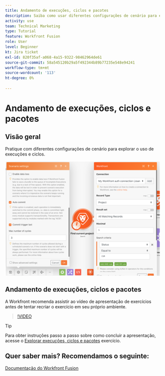 ```yaml
---
title: Andamento de execuções, ciclos e pacotes
description: Saiba como usar diferentes configurações de cenário para explorar o uso de execuções e ciclos no [!DNL Adobe Workfront Fusion].
activity: use
team: Technical Marketing
type: Tutorial
feature: Workfront Fusion
role: User
level: Beginner
kt: Jira ticket
exl-id: 820f35af-a068-4a15-9322-98462964de61
source-git-commit: 58a545120b29a5f492344b89b77235e548e94241
workflow-type: tm+mt
source-wordcount: '113'
ht-degree: 0%

---
```


# Andamento de execuções, ciclos e pacotes

## Visão geral

Pratique com diferentes configurações de cenário para explorar o uso de execuções e ciclos.

![Uma imagem das configurações de execuções e ciclos](assets/execution-history-and-scheduling-6.png)

## Andamento de execuções, ciclos e pacotes

A Workfront recomenda assistir ao vídeo de apresentação de exercícios antes de tentar recriar o exercício em seu próprio ambiente.

>[!VIDEO](https://video.tv.adobe.com/v/335286/?quality=12)

>[!TIP]
>
>Para obter instruções passo a passo sobre como concluir a apresentação, acesse o [Explorar execuções, ciclos e pacotes](https://experienceleague.adobe.com/docs/workfront-learn/tutorials-workfront/fusion/exercises/exploring-runs-cycles-and-bundles.html?lang=en) exercício.


## Quer saber mais? Recomendamos o seguinte:

[Documentação do Workfront Fusion](https://experienceleague.adobe.com/docs/workfront/using/adobe-workfront-fusion/workfront-fusion-2.html?lang=en)
